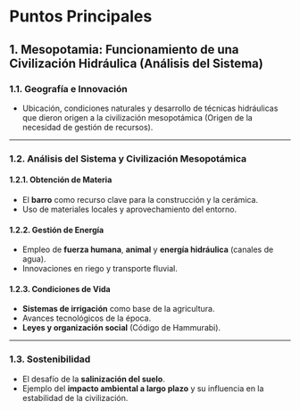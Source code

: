 # Puntos Principales

##  1. Mesopotamia: Funcionamiento de una Civilización Hidráulica (Análisis del Sistema)

###  1.1. Geografía e Innovación   
-  Ubicación, condiciones naturales y desarrollo de técnicas hidráulicas que dieron origen a la civilización mesopotámica (Origen de la necesidad de gestión de recursos).  

---

###  1.2. Análisis del Sistema y Civilización Mesopotámica  

####  1.2.1. Obtención de Materia  
- El **barro** como recurso clave para la construcción y la cerámica.  
- Uso de materiales locales y aprovechamiento del entorno.  

####  1.2.2. Gestión de Energía  
- Empleo de **fuerza humana**, **animal** y **energía hidráulica** (canales de agua).  
- Innovaciones en riego y transporte fluvial.  

####  1.2.3. Condiciones de Vida  
- **Sistemas de irrigación** como base de la agricultura.  
- Avances tecnológicos de la época.  
- **Leyes y organización social** (Código de Hammurabi).  

---

###  1.3. Sostenibilidad  
- El desafío de la **salinización del suelo**.  
- Ejemplo del **impacto ambiental a largo plazo** y su influencia en la estabilidad de la civilización.  


